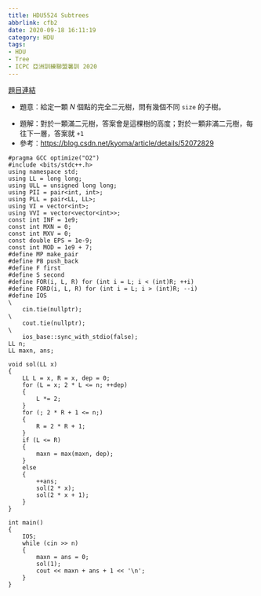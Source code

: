 ```yaml
---
title: HDU5524 Subtrees
abbrlink: cfb2
date: 2020-09-18 16:11:19
category: HDU
tags:
- HDU
- Tree
- ICPC 亞洲訓練聯盟暑訓 2020
---
```

[題目連結](http://acm.hdu.edu.cn/showproblem.php?pid=5524)
* 題意：給定一顆 $N$ 個點的完全二元樹，問有幾個不同 `size` 的子樹。
<!-- more -->
* 題解：對於一顆滿二元樹，答案會是這棵樹的高度；對於一顆非滿二元樹，每往下一層，答案就 `+1`
* 參考：https://blog.csdn.net/kyoma/article/details/52072829
```cpp=
#pragma GCC optimize("O2")
#include <bits/stdc++.h>
using namespace std;
using LL = long long;
using ULL = unsigned long long;
using PII = pair<int, int>;
using PLL = pair<LL, LL>;
using VI = vector<int>;
using VVI = vector<vector<int>>;
const int INF = 1e9;
const int MXN = 0;
const int MXV = 0;
const double EPS = 1e-9;
const int MOD = 1e9 + 7;
#define MP make_pair
#define PB push_back
#define F first
#define S second
#define FOR(i, L, R) for (int i = L; i < (int)R; ++i)
#define FORD(i, L, R) for (int i = L; i > (int)R; --i)
#define IOS                                                                    \
    cin.tie(nullptr);                                                          \
    cout.tie(nullptr);                                                         \
    ios_base::sync_with_stdio(false);
LL n;
LL maxn, ans;

void sol(LL x)
{
    LL L = x, R = x, dep = 0;
    for (L = x; 2 * L <= n; ++dep)
    {
        L *= 2;
    }
    for (; 2 * R + 1 <= n;)
    {
        R = 2 * R + 1;
    }
    if (L <= R)
    {
        maxn = max(maxn, dep);
    }
    else
    {
        ++ans;
        sol(2 * x);
        sol(2 * x + 1);
    }
}

int main()
{
    IOS;
    while (cin >> n)
    {
        maxn = ans = 0;
        sol(1);
        cout << maxn + ans + 1 << '\n';
    }
}
```